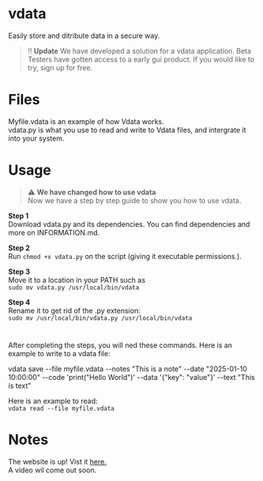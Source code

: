 # vdata
Easily store and ditribute data in a secure way.
> ‼️ **Update**
> We have developed a solution for a vdata application. Beta Testers have gotten access to a early gui product. If you would like to try, sign up for free.
# Files
Myfile.vdata is an example of how Vdata works.   
vdata.py is what you use to read and write to Vdata files, and intergrate it into your system.
# Usage
> ⚠️ **We have changed how to use vdata**  
> Now we have a step by step guide to show you how to use vdata.  

**Step 1**  
Download vdata.py and its dependencies. You can find dependencies and more on INFORMATION.md.  
  
**Step 2**  
Run ```chmod +x vdata.py``` on the script (giving it executable permissions.).  

**Step 3**  
Move it to a location in your PATH such as  
```sudo mv vdata.py /usr/local/bin/vdata```  

**Step 4**  
Rename it to get rid of the .py extension:  
```sudo mv /usr/local/bin/vdata.py /usr/local/bin/vdata```  
#


After completing the steps, you will ned these commands.
Here is an example to write to a vdata file:  

  
vdata save --file myfile.vdata --notes "This is a note"
--date "2025-01-10 10:00:00" --code 'print("Hello World")'
--data '{"key": "value"}' --text "This is text"

Here is an example to read:  
```vdata read --file myfile.vdata```
# Notes
The website is up! Vist it [here.](vultra-tech.infinityfreeapp.com)  
A video wil come out soon.

